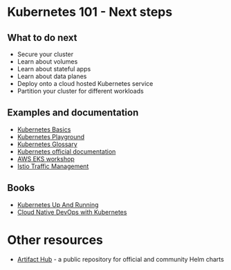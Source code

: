 # Kubernetes 101 - Next steps

## What to do next

- Secure your cluster
- Learn about volumes
- Learn about stateful apps
- Learn about data planes
- Deploy onto a cloud hosted Kubernetes service
- Partition your cluster for different workloads

## Examples and documentation

- [Kubernetes Basics](https://kubernetes.io/docs/tutorials/kubernetes-basics/) 
- [Kubernetes Playground](https://www.katacoda.com/courses/kubernetes/playground) 
- [Kubernetes Glossary](https://kubernetes.io/docs/reference/glossary/?all=true)
- [Kubernetes official documentation](https://kubernetes.io/docs/home/)
- [AWS EKS workshop](https://eksworkshop.com/)
- [Istio Traffic Management](https://istio.io/latest/docs/concepts/traffic-management/)

## Books

- [Kubernetes Up And Running](https://www.amazon.co.uk/Kubernetes-Running-Dive-Future-Infrastructure/dp/1491935677)
- [Cloud Native DevOps with Kubernetes](https://www.amazon.co.uk/Cloud-Native-DevOps-Kubernetes-Applications-ebook-dp-B07PJ4HM92/dp/B07PJ4HM92)

# Other resources

- [Artifact Hub](https://artifacthub.io/) - a public repository for official and community Helm charts
